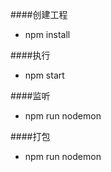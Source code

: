 ####创建工程
 - npm install

####执行
 - npm start
 
####监听
  - npm run nodemon

####打包
  - npm run nodemon


